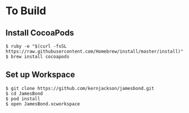 # To Build

## Install CocoaPods
```
$ ruby -e "$(curl -fsSL https://raw.githubusercontent.com/Homebrew/install/master/install)"
$ brew install cocoapods
```
## Set up Workspace
```
$ git clone https://github.com/kernjackson/jamesbond.git
$ cd JamesBond
$ pod install
$ open JamesBond.xcworkspace
```
